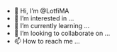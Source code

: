- 👋 Hi, I’m @LotfiMA
- 👀 I’m interested in ...
- 🌱 I’m currently learning ...
- 💞️ I’m looking to collaborate on ...
- 📫 How to reach me ...

<!---
LotfiMA/LotfiMA is a ✨ special ✨ repository because its `README.md` (this file) appears on your GitHub profile.
You can click the Preview link to take a look at your changes.
--->
